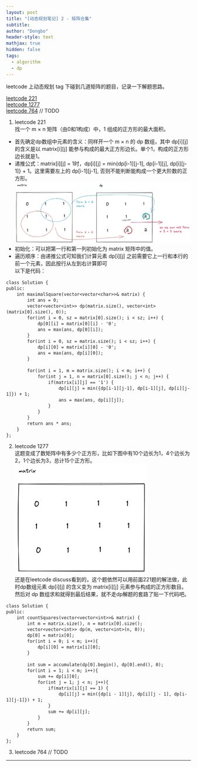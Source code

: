 ```yaml
---
layout: post
title: "[动态规划笔记] 2 - 矩阵合集"
subtitle: 
author: "Dongbo"
header-style: text
mathjax: true
hidden: false
tags:
  - algorithm
  - dp
---
```


leetcode 上动态规划 tag 下碰到几道矩阵的题目，记录一下解题思路。

[leetcode 221](1)  
[leetcode 1277](2)  
[leetcode 764](3) // TODO

1. leetcode 221  
  找一个 m × n 矩阵（由0和1构成）中，1 组成的正方形的最大面积。

  - 首先确定dp数组中元素的含义：同样开一个 m × n 的 dp 数组，其中 dp\[i]\[j] 的含义是以 matrix\[i]\[j]  能参与构成的最大正方形边长。单个1，构成的正方形边长就是1。
  - 递推公式：matrix\[i]\[j] = 1时，dp\[i]\[j] = min{dp\[i-1]\[j-1], dp\[i-1]\[j], dp\[i]\[j-1]} + 1。这里需要左上的 dp\[i-1]\[j-1], 否则不能判断能构成一个更大阶数的正方形。  
  ![221-image-1](/img/in-post/post-dp-matrix-series/221-img-1.png)  
  - 初始化：可以把第一行和第一列初始化为 matrix 矩阵中的值。
  - 遍历顺序：由递推公式可知我们计算元素 dp\[i]\[j] 之前需要它上一行和本行的前一个元素，因此按行从左到右计算即可  
  以下是代码：
  ```
  class Solution {
  public:
      int maximalSquare(vector<vector<char>>& matrix) {
          int ans = 0;
          vector<vector<int>> dp(matrix.size(), vector<int>(matrix[0].size(), 0));
          for(int i = 0, sz = matrix[0].size(); i < sz; i++) {
              dp[0][i] = matrix[0][i] - '0';
              ans = max(ans, dp[0][i]);
          }
          for(int i = 0, sz = matrix.size(); i < sz; i++) {
              dp[i][0] = matrix[i][0] - '0';
              ans = max(ans, dp[i][0]);
          }
          
          for(int i = 1, m = matrix.size(); i < m; i++) {
              for(int j = 1, n = matrix[0].size(); j < n; j++) {
                  if(matrix[i][j] == '1') {
                      dp[i][j] = min({dp[i-1][j-1], dp[i-1][j], dp[i][j-1]}) + 1;
                      ans = max(ans, dp[i][j]);
                  }
              }
          }
          return ans * ans;
      }
  };
  ```

2. leetcode 1277  
  这题变成了数矩阵中有多少个正方形，比如下图中有10个边长为1，4个边长为2，1个边长为3，总计15个正方形。  
  ![1277-img-1](/img/in-post/post-dp-matrix-series/1277-img-1.png)  
  还是在leetcode discuss看到的，这个题依然可以用前面221题的解法做，此时dp数组元素 dp\[i]\[j] 的含义变为 matrix\[i]\[j] 元素参与构成的正方形数目。然后对 dp 数组求和就得到最后结果，就不走dp解题的套路了贴一下代码吧。  
  ```
  class Solution {
  public:
      int countSquares(vector<vector<int>>& matrix) {
          int m = matrix.size(), n = matrix[0].size();
          vector<vector<int>> dp(m, vector<int>(n, 0));
          dp[0] = matrix[0];
          for(int i = 0; i < m; i++){
              dp[i][0] = matrix[i][0];
          }
          
          int sum = accumulate(dp[0].begin(), dp[0].end(), 0);
          for(int i = 1; i < m; i++){
              sum += dp[i][0];
              for(int j = 1; j < n; j++){
                  if(matrix[i][j] == 1) {
                      dp[i][j] = min({dp[i - 1][j], dp[i][j - 1], dp[i-1][j-1]}) + 1;
                  }
                  sum += dp[i][j];
              }
          }
          return sum;
      }
  };
  ```

3. leetcode 764 // TODO  


--------


[1]: https://leetcode.com/problems/maximal-square/
[2]: https://leetcode.com/problems/count-square-submatrices-with-all-ones/
[3]: https://leetcode.com/problems/largest-plus-sign/solution/



